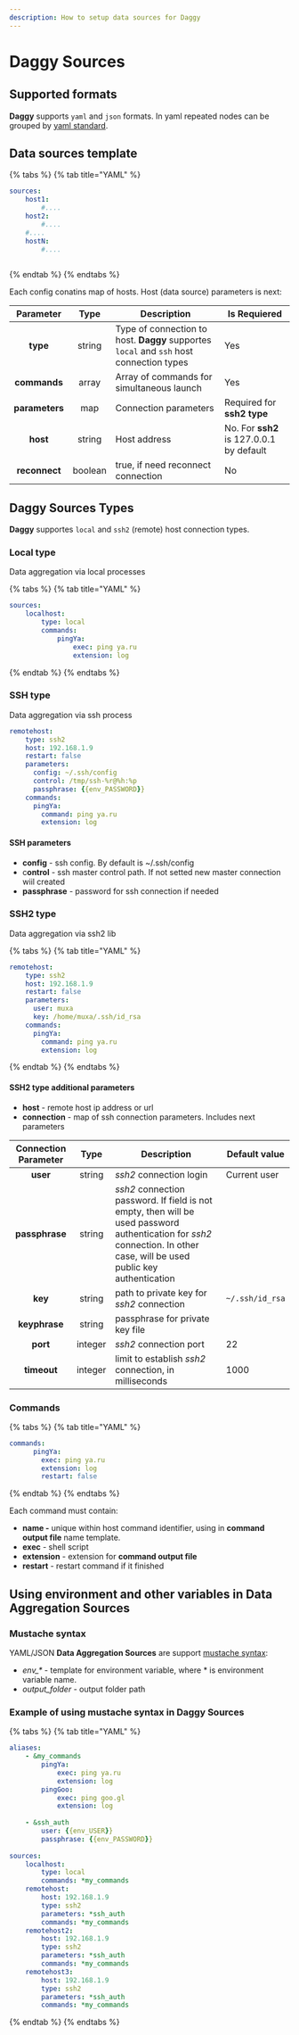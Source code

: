 ```yaml
---
description: How to setup data sources for Daggy
---
```


# Daggy Sources

## Supported formats

**Daggy** supports `yaml` and `json` formats. In yaml repeated nodes can be grouped by [yaml standard](https://yaml.org/spec/1.2/spec.html#id2785586).

## Data sources template

{% tabs %}
{% tab title="YAML" %}
```yaml
sources:
    host1:
        #....
    host2:
        #....
    #....
    hostN:
        #....
    
```
{% endtab %}
{% endtabs %}

Each config conatins map of hosts. Host (data source) parameters is next:

|    Parameter   |   Type  | Description                                                                             | Is Requiered                             |
| :------------: | :-----: | --------------------------------------------------------------------------------------- | ---------------------------------------- |
|    **type**    |  string | Type of connection to host. **Daggy** supportes `local` and `ssh` host connection types | Yes                                      |
|  **commands**  |  array  | Array of commands for simultaneous launch                                               | Yes                                      |
| **parameters** |   map   | Connection parameters                                                                   | Required for **ssh2** **type**           |
|    **host**    |  string | Host address                                                                            | No. For **ssh2** is 127.0.0.1 by default |
|  **reconnect** | boolean | true, if need reconnect connection                                                      | No                                       |

## Daggy Sources Types

**Daggy** supportes `local` and `ssh2` (remote) host connection types.

### Local type

Data aggregation via local processes

{% tabs %}
{% tab title="YAML" %}
```yaml
sources:
    localhost:
        type: local
        commands:
            pingYa:
                exec: ping ya.ru
                extension: log
```
{% endtab %}
{% endtabs %}

### SSH type

Data aggregation via ssh process

```yaml
remotehost:
    type: ssh2
    host: 192.168.1.9
    restart: false
    parameters:
      config: ~/.ssh/config
      control: /tmp/ssh-%r@%h:%p
      passphrase: {{env_PASSWORD}}
    commands:
      pingYa:
        command: ping ya.ru
        extension: log
```

#### SSH parameters

* **config**  - ssh config. By default is \~/.ssh/config
* c**ontrol** - ssh master control path. If not setted new master connection wiil created
* **passphrase** - password for ssh connection if needed

### SSH2 type

Data aggregation via ssh2 lib

{% tabs %}
{% tab title="YAML" %}
```yaml
remotehost:
    type: ssh2
    host: 192.168.1.9
    restart: false
    parameters:
      user: muxa
      key: /home/muxa/.ssh/id_rsa
    commands:
      pingYa:
        command: ping ya.ru
        extension: log
```
{% endtab %}
{% endtabs %}

#### SSH2 type additional parameters

* **host** - remote host ip address or url
* **connection** - map of ssh connection parameters. Includes next parameters

| Connection Parameter |   Type  | Description                                                                                                                                                               | Default value   |
| :------------------: | :-----: | ------------------------------------------------------------------------------------------------------------------------------------------------------------------------- | --------------- |
|       **user**       |  string | _ssh2_ connection login                                                                                                                                                   | Current user    |
|    **passphrase**    |  string | _ssh2_ connection password. If field is not empty, then will be used password authentication for _ssh2_ connection. In other case, will be used public key authentication |                 |
|        **key**       |  string | path to private key for _ssh2_ connection                                                                                                                                 | `~/.ssh/id_rsa` |
|     **keyphrase**    |  string | passphrase for private key file                                                                                                                                           |                 |
|       **port**       | integer | _ssh2_ connection port                                                                                                                                                    | 22              |
|      **timeout**     | integer | limit to establish _ssh2_ connection, in milliseconds                                                                                                                     | 1000            |

### Commands

{% tabs %}
{% tab title="YAML" %}
```yaml
commands:
      pingYa:
        exec: ping ya.ru
        extension: log
        restart: false
```
{% endtab %}
{% endtabs %}

Each command must contain:

* **name -** unique within host command identifier, using in **command output file** name template.
* **exec** - shell script
* **extension** - extension for **command output file**
* **restart** - restart command if it finished

## Using environment and other variables in **Data Aggregation Sources**

### Mustache syntax

YAML/JSON **Data Aggregation Sources** are support [mustache syntax](https://mustache.github.io):

* _env\_\*_ - template for environment variable, where \* is environment variable name.
* _output\_folder_ - output folder path

### Example of **using** mustache syntax in **Daggy Sources**

{% tabs %}
{% tab title="YAML" %}
```yaml
aliases:  
    - &my_commands
        pingYa:
            exec: ping ya.ru
            extension: log
        pingGoo:
            exec: ping goo.gl
            extension: log
        
    - &ssh_auth
        user: {{env_USER}}
        passphrase: {{env_PASSWORD}}
            
sources:
    localhost:
        type: local
        commands: *my_commands
    remotehost:
        host: 192.168.1.9
        type: ssh2
        parameters: *ssh_auth
        commands: *my_commands
    remotehost2:
        host: 192.168.1.9
        type: ssh2
        parameters: *ssh_auth
        commands: *my_commands
    remotehost3:
        host: 192.168.1.9
        type: ssh2
        parameters: *ssh_auth
        commands: *my_commands
```
{% endtab %}
{% endtabs %}
